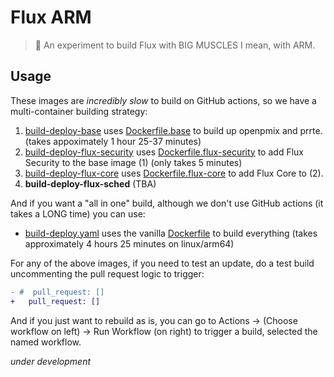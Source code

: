 # Flux ARM

> 💪️ An experiment to build Flux with BIG MUSCLES I mean, with ARM.


## Usage

These images are _incredibly slow_ to build on GitHub actions, so we have a multi-container
building strategy:


 1. [build-deploy-base](.github/workflows/build-deploy-base.yaml) uses [Dockerfile.base](Dockerfile.base) to build up openpmix and prrte. (takes appoximately 1 hour 25-37 minutes)
 2. [build-deploy-flux-security](.github/workflows/build-deploy-flux-security.yaml) uses [Dockerfile.flux-security](Dockerfile.flux-security) to add Flux Security to the base image (1) (only takes 5 minutes)
 3. [build-deploy-flux-core](.github/workflows/build-deploy-flux-core.yaml) uses [Dockerfile.flux-core](Dockerfile.flux-core) to add Flux Core to (2).
 4. **build-deploy-flux-sched** (TBA)

 
And if you want a "all in one" build, although we don't use GitHub actions (it takes a LONG time) you can use:

 - [build-deploy.yaml](.github/workflows/build-deploy.yaml) uses the vanilla [Dockerfile](Dockerfile) to build everything (takes approximately 4 hours 25 minutes on linux/arm64)
 
For any of the above images, if you need to test an update, do a test build uncommenting the pull request logic to trigger:

```diff
- #  pull_request: []
+   pull_request: []
```

And if you just want to rebuild as is, you can go to Actions -> (Choose workflow on left) -> Run Workflow (on right) to 
trigger a build, selected the named workflow.

*under development*
